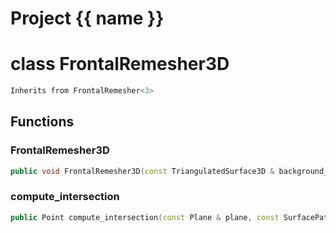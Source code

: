<script setup>
import {useRoute} from 'vitepress'
const {path} = useRoute()
const tokens = path.split('/')
const words = tokens[2].split('-');
for (let i = 0; i < words.length; i++) {
    words[i] = words[i].charAt(0).toUpperCase() + words[i].slice(1);
    words[i] = words[i].replace('geode', 'Geode')
}
const name = words.join('-');
</script>
# Project {{ name }}

# class FrontalRemesher3D


```cpp
Inherits from FrontalRemesher<3>
```



## Functions

### FrontalRemesher3D

```cpp
public void FrontalRemesher3D(const TriangulatedSurface3D & background_mesh, TriangulatedSurfaceBuilder3D & background_builder, TriangulatedSurfaceEpsilonModifier3D & background_modifier, const Metric3D & metric, Span lock_vertices)
```


### compute_intersection

```cpp
public Point compute_intersection(const Plane & plane, const SurfacePath & path)
```





